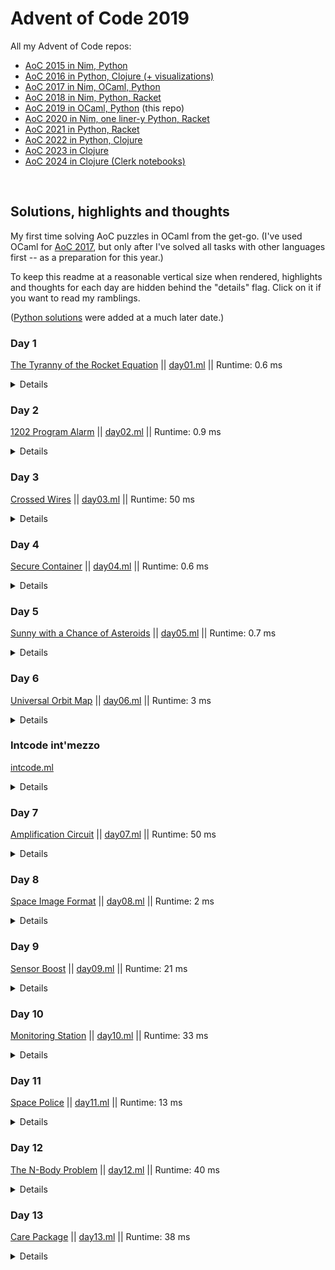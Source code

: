 # Advent of Code 2019

All my Advent of Code repos:

* [AoC 2015 in Nim, Python](https://github.com/narimiran/advent_of_code_2015)
* [AoC 2016 in Python, Clojure (+ visualizations)](https://github.com/narimiran/advent_of_code_2016)
* [AoC 2017 in Nim, OCaml, Python](https://github.com/narimiran/AdventOfCode2017)
* [AoC 2018 in Nim, Python, Racket](https://github.com/narimiran/AdventOfCode2018)
* [AoC 2019 in OCaml, Python](https://github.com/narimiran/AdventOfCode2019) (this repo)
* [AoC 2020 in Nim, one liner-y Python, Racket](https://github.com/narimiran/AdventOfCode2020)
* [AoC 2021 in Python, Racket](https://github.com/narimiran/AdventOfCode2021)
* [AoC 2022 in Python, Clojure](https://github.com/narimiran/AdventOfCode2022)
* [AoC 2023 in Clojure](https://github.com/narimiran/AdventOfCode2023)
* [AoC 2024 in Clojure (Clerk notebooks)](https://github.com/narimiran/aoc2024)


&nbsp;


## Solutions, highlights and thoughts

My first time solving AoC puzzles in OCaml from the get-go.
(I've used OCaml for [AoC 2017](https://github.com/narimiran/AdventOfCode2017),
but only after I've solved all tasks with other languages first -- as a preparation for this year.)

To keep this readme at a reasonable vertical size when rendered,
highlights and thoughts for each day are hidden behind the "details" flag.
Click on it if you want to read my ramblings.

([Python solutions](python/) were added at a much later date.)



### Day 1

[The Tyranny of the Rocket Equation](http://adventofcode.com/2019/day/1) || [day01.ml](ocaml/day01.ml) || Runtime: 0.6 ms

<details>

We have two slightly different functions (`f`) for each part, so counting the total boils down to:
```ocaml
List.fold_left (fun acc x -> acc + f x) 0
```

</details>



### Day 2

[1202 Program Alarm](http://adventofcode.com/2019/day/2) || [day02.ml](ocaml/day02.ml) || Runtime: 0.9 ms

<details>

Our inputs are such that there is no need to iterate through all possible `verb`s,
we can always leave `verb` at zero and later on calculate it from the difference between the desired and given output.
```ocaml
let result = intcode |> set_up [(1, noun)] |> run in
let verb = output - result in
if verb < 100 then
  100 * noun + verb
```

</details>



### Day 3

[Crossed Wires](http://adventofcode.com/2019/day/3) || [day03.ml](ocaml/day03.ml) || Runtime: 50 ms

<details>

Initial idea was to create a `Map` for every wire and then to find intersections via `Map.merge`:
```ocaml
let path_a = follow wire_a
let path_b = follow wire_b

let intersections = find_intersections path_a path_b

let () =
  intersections |> find closest;
  intersections |> find shortest
```
Although elegant, it was very inefficient. (Runtime around 180 ms)

Current solution treats wires differently:
The first wire is used to populate a `Hashtbl` with all visited points as keys and the number of steps taken as values.
The second wire is used only to check for intersections.
This gives 3.5x performance boost.
```ocaml
let () =
  wire_a |> visit_all_points;
  wire_b |> find_intersections;

  intersections |> find closest;
  intersections |> find shortest
```

</details>



### Day 4

[Secure Container](http://adventofcode.com/2019/day/4) || [day04.ml](ocaml/day04.ml) || Runtime: 0.6 ms

<details>

The initial solution iterated through the whole range between `low` and `high`,
converting each number to `String` or `OSeq` (I've tried both versions):
```ocaml
let solve ~part =
  let f = if part = 1 then ( >= ) else ( = ) in
  let res = ref 0 in
  for i = low to high do
    let sq = String.to_seq (string_of_int i) in
    if not_decr sq then
      let groups = sq |> OSeq.group ~eq:Char.equal in
      if OSeq.exists (fun g -> f (OSeq.length g) 2) groups then incr res
  done;
  !res
```
This had 1.3 **b**illion instructions and its runtime was around 130 ms.

Current solution is much uglier: it has six for-loops to iterate on each digit,
where lower bound for each digit is dependant on the digit before it.
Also, we iterate over potential candidates only once, and test for both parts:
```ocaml
let digit_groups = [ a; b; c; d; e; f ] |> group_lengths in
if digit_groups |> has_multiples then incr part_1;
if digit_groups |> has_duplicates then incr part_2
```
where `group_lengths` is a specialised and optimized version of `CCList.group_succ`
just for this task:
No unnecessary creations of lists of groups and `List.rev`,
we're interested only in number of members of each group of the same digit:
```ocaml
let group_lengths l =
  let rec aux acc cur amnt l =
    match cur, l with
    | _, [] -> amnt :: acc
    | y, x :: tl when Int.equal x y -> aux acc x (amnt+1) tl
    | _, x :: tl -> aux (amnt :: acc) x 1 tl
  in
  aux [] 0 0 l
```

The result of changing the algorithm and applying these micro-optimisations?
900k instructions (1500 times less than original!) and its runtime is 0.6 ms.
If it is ugly but it works... :)

Bonus: the main function looks like `>>=`.

</details>



### Day 5

[Sunny with a Chance of Asteroids](http://adventofcode.com/2019/day/5) || [day05.ml](ocaml/day05.ml) || Runtime: 0.7 ms

<details>

Below are the notes from the original version of `day05.ml`, together with the bug that
had bit me later on Day 9 (`let dest = a.(ip+3)`).
After Day 9 was released, the common logic from days 2, 5, 7 and 9 was extracted to
`intcode` module, and the solutions for those days were vastly simplified.
(See ["Intcode int'mezzo"](#intcode-intmezzo) below for more details.)

----

After you finally manage to read and understand what the instructions want from you,
the task becomes quite straight-forward.
Not counting the warm-up task on Day 1, I would say this was the easiest one so far:
Take Day 2, add new opcodes, change some details, and you're done.

Our "intcode computer" is starting to evolve and soon enough (but not yet)
these things should be probably put in a separate module which will be used by multiple tasks.

The initial solution had 8 separate branches for 8 separate opcodes.
Simple and straightforward, but lots of unnecessary duplication:
I've noticed that I can group together opcodes 1&2, 5&6, and 7&8 —
the only difference between them was the function/operation involved,
so the logical thing to do was to define custom operator for each group:
```ocaml
let ( +|* ) = if op = 1 then ( + ) else ( * ) in
a.(dest) <- n +|* v

let ( <>|= ) = if op = 5 then ( <> ) else ( = ) in
if n <>|= 0 then v else ip+3

let ( <|= ) = if op = 7 then ( < ) else ( = ) in
a.(dest) <- if n <|= v then 1 else 0
```

Operation deduplication half way done.
Groups 1&2 and 7&8 still had a lot of things in common
(they both read two parameters, have the same destination location (`ip+3`), do the same jump (`ip+4`))
so in the end they were put in the same branch to cut duplicated stuff some more:
```ocaml
let noun = read_param 1 in
match a.(ip) mod 100 with
| 1 | 2 | 7 | 8 as op ->
  let verb = read_param 2 in
  let dest = a.(ip+3) in
  a.(dest) <-
    (match op with
     | 1 -> noun + verb
     | 2 -> noun * verb
     | 7 -> CCBool.to_int (noun < verb)
     | 8 -> CCBool.to_int (noun = verb)
     | _ -> failwith "ocaml, you silly");
  ip+4
```

Yes I've removed some of the custom operators defined above, so some duplication is reintroduced.
I find it more readable this way.

</details>



### Day 6

[Universal Orbit Map](http://adventofcode.com/2019/day/6) || [day06.ml](ocaml/day06.ml) || Runtime: 3 ms

<details>

Ungh! Quest for my future self:
can you understand all the functions your previous self has written here?

We go through the input and create two `Map`s, one (used for the first part of the task)
containing `parent -> children` relationships (called `p2c`),
and the other containing `kid -> parent` relationships (called `k2p`) for the second part.

Part 1 is the recursive traversal through `"COM"`'s children, their children,
their children's children, ... counting the total distance to `"COM"`:
```ocaml
let rec traverse n key =
  match children with
  | [] -> n
  | _ ->
    let children_distances = List.map (traverse (n+1)) children in
    n + List.fold_left (+) 0 children_distances
```

The second part first builds the list of all ancestors for `"YOU"` and `"SAN"`:
```ocaml
let rec traverse relations acc = function
  | "COM" -> acc
  | kid ->
    let parent = relations |> RelationMap.find kid in
    traverse relations (parent::acc) parent
```

Both of those lists start with `"COM"` and all the common ancestors for both `"YOU"` and `"SAN"`.
We need to remove those, and what remains is the answer for the second part:
```ocaml
let rec calc_orbital_transfers you san =
  match you, san with
  | x::xs, y::ys when x = y -> calc_orbital_transfers xs ys
  | _, _ -> List.length you + List.length san
```

</details>



### Intcode int'mezzo

[intcode.ml](ocaml/lib/intcode.ml)

<details>

From Day 5 notes:

> Our "intcode computer" is starting to evolve and soon enough (but not yet)
> these things should be probably put in a separate module which will be used
> by multiple tasks.

The refactoring time has come.

When Day 7 was released, I wasn't at home so I couldn't solve it at that time.
I've read the task and realised that my current implementation from Day 5 won't fit for it,
I would need to refactor it so the state between runs remains preserved.

In the mean time, Day 9 was released, and with it our "intcode computer" implementation
is complete.
A perfect time to extract all the useful functions in a separate module.

Our computer can be in three states:
1. running - executing instructions until one of two things happen:
2. waiting - computer's input queue is empty and it can't continue until it receives an input
3. halted - computer has reached intcode 99

The computer is now represented as a `record`:
```ocaml
type state = Running | Waiting | Halted

type computer = {
  ram : int array;
  ip : int;
  rp : int;
  state : state;
  in_queue : int Queue.t;
  out_queue : int Queue.t;
}
```
where `ip` and `rp` are instruction and relative pointers, respectively, and
`in_queue` and `out_queue` are FIFO queues.

Computer initialization supports specifying arbitrary RAM size (with the 4096 as the default).
```ocaml
let initialize_computer ?(ram_size=4096) instructions =
  let ram = initialize_memory ram_size instructions in
  let in_queue = Queue.create () in
  let out_queue = Queue.create () in
  { ram; ip = 0; rp = 0; state = Running; in_queue; out_queue }
```

We can write to `in_queue` and read from `out_queue`, either the next output value
(days 7, 9, 11) or the last value in the queue (Day 5).
```ocaml
let receive value comp =
  Queue.add value comp.in_queue;
  comp

let get_next_output comp =
  Queue.take comp.out_queue

let get_last_output comp =
  comp.out_queue
  |> Queue.to_seq
  |> OSeq.reduce (fun _ v -> v)
```

When the computer has stopped (either waiting or halted), the whole state is
returned as different tasks need different values from it.
```ocaml
let run_until_halt comp =
  let rec run comp =
    match comp.state with
    | Halted | Waiting -> comp
    | Running -> comp |> execute_opcode |> run
  in
  { comp with state = Running } |> run
```

</details>



### Day 7

[Amplification Circuit](http://adventofcode.com/2019/day/7) || [day07.ml](ocaml/day07.ml) || Runtime: 50 ms

<details>

Now that [my intcode module](ocaml/lib/intcode.ml) is complete, the main problem
of this task becomes how to repeatedly loop through the amplifiers until one
of them halts.

[`CCList.fold_map`](https://c-cube.github.io/ocaml-containers/dev/containers/CCList/index.html#val-fold_map)
proved to be very useful for this:
It takes an accumulator (just like the regular `fold_left`), which in our case is
the output of the previous computer/amplifier; and it returns a tuple containing
both the accumulator and the modified list (like `map`), which are our computers/amplifiers
after they had run this time.
We need both of those outputs.

Using that function, we can recursively run all of our computers until one of them halted:
```ocaml
let rec get_output (score, computers) =
  if some_halted computers then score
  else
    computers
    |> CCList.fold_map
      (fun last_output comp ->
         let comp' =
           comp
           |> Intcode.receive last_output
           |> Intcode.run_until_halt in
         comp'.output, comp')
      score
    |> get_output
```

With that in place, finding the solution for both parts is just a matter of running
all the permutations of phase settings, and finding the maximal output:
```ocaml
let solve =
  permutations
  %> List.fold_left
    (fun acc perm ->
       let computers = create_computers perm in
       (0, computers) |> get_output |> max acc)
    0
```

</details>



### Day 8

[Space Image Format](http://adventofcode.com/2019/day/8) || [day08.ml](ocaml/day08.ml) || Runtime: 2 ms

<details>

This is an easy one after Day 7, which was the hardest one so far for me.

The first part is boring:
We count the number of each digit per layer, and find the layer with the fewest zeros.

The second part is more interesting.
For each pixel, we recursively try to find its color, starting from the top-most
layer and until we reach a layer with a non-transparent pixel.
Not a very efficient way of doing things (we repeatedly go through the list of layers,
and then for each layer we go to `nth` pixel), but it wins for its simplicity:
```ocaml
let rec pixel_color layers pixel =
  match layers with
  | [] -> failwith "pixel is transparent"
  | layer :: below ->
    (match List.nth layer pixel with
     | '0' -> ' '
     | '1' -> '#'
     | '2' -> pixel_color below pixel
     | _ -> failwith "invalid input")
```

</details>



### Day 9

[Sensor Boost](http://adventofcode.com/2019/day/9) || [day09.ml](ocaml/day09.ml) || Runtime: 21 ms

<details>

This task has brought a relative pointer (`rp`) and a new mode (`2`):
```ocaml
  match mode with
  | 0 -> param_val
  | 1 -> ip + param
  | 2 -> rp + param_val
```

With that in place, the [intcode computer](ocaml/lib/intcode.ml) is now complete.

This felt even easier than Day 5.

</details>



### Day 10

[Monitoring Station](http://adventofcode.com/2019/day/10) || [day10.ml](ocaml/day10.ml) || Runtime: 33 ms

<details>

At first I didn't even bother to solve this one because all I could think of
was some lousy `O(n^2)` algorithm, and "Surely, that can't be it, I need
something more clever than that!".
As it turns out, there's no need to be more clever than that
(and don't call me Shirley!).

Initially I solved the first part without `atan2` because I was afraid of
floating point errors:
```ocaml
let slope (x1, y1) (x2, y2) =
  let dx = x2 - x1 in
  let dy = y2 - y1 in
  let d = gcd dx dy |> abs in
  let dx' = dx / d in
  let dy' = dy / d in
  (dx', dy')
```

Later on, for the second part, I decided to use `atan2` to keep things simple,
so I refactored everything to use it.

The first thing to notice in the task is that we are *not* in the usual
right-hand Cartesian coordinate system (where y-axis is counter-clockwise
from the x-axis), but in the left-hand one (y-axis points downwards).
Or to put it differently, instead of the usual `x-y` coordinate system,
we are in the rotated-clockwise `y-x` (right-hand!) coordinate system.

This means we can still have the meaningful results of `atan2` by providing
its arguments in reverse (`atan2 x y` instead of the usual `atan2 y x`).

To find the 200th asteroid in the clockwise direction starting from pointing
upwards, we need to sort the angles from the largest to smallest:
```ocaml
let angle_cmp (phi1, _) (phi2, _) = - Float.compare phi1 phi2
```

Fortunately, `Float.compare` correctly deals with any floating point inaccuracies,
so we're able to filter out all asteroids with the same relative angle to
our monitoring station:
```ocaml
asterioids
|> relative_locations station
|> OSeq.sort_uniq ~cmp:angle_cmp
|> OSeq.nth 199
```

</details>



### Day 11

[Space Police](http://adventofcode.com/2019/day/11) || [day11.ml](ocaml/day11.ml) || Runtime: 13 ms

<details>

We are once again in left-hand Cartesian coordinate system with y-axis pointing downwards,
and we must take that into an account when making turns.

A direction is defined as `(x, y)` tuple with possible values `(1, 0)` (right),
`(-1, 0)` (left), `(0, 1)` (down!), and `(0, -1)` (up!).
To make a turn we use the following function:
```ocaml
let rotate (x, y) = function
  | Left -> (y, -x)
  | Right -> (-y, x)
```

Painting the hull is a matter of recursively following the rules of the task,
until the computer halts:

1. read input from the current position
1. run computer until it can't run no more (`Waiting` state)
1. read the two outputs (`color` and `turn`, respectively)
1. paint the current position
1. change direction
1. move to the next position

```ocaml
let input = panels |> PanelMap.get_or ~default:0 pos in
let comp' =
  comp
  |> Intcode.receive input
  |> Intcode.run_until_halt in
let color = comp' |> Intcode.get_next_output in
let turn = comp' |> Intcode.get_next_output |> Turn.of_int in
let panels' = panels |> PanelMap.add pos color in
let dir' = turn |> Turn.rotate dir in
let pos' = Coord.(pos + dir') in
paint panels' pos' dir' comp'
```

</details>



### Day 12

[The N-Body Problem](http://adventofcode.com/2019/day/12) || [day12.ml](ocaml/day12.ml) || Runtime: 40 ms

<details>

The famous n-body problem! Woohoo!

When I saw the input, I immediately remembered a
[similar task ("Particle Swarm") from AoC 2017](https://adventofcode.com/2017/day/20).
Not because I have a really good memory (I don't), but because I've solved AoC 2017 just
one month ago, as a preparation for this year.

So let's reuse some data-types from
[that solution](https://github.com/narimiran/AdventOfCode2017/blob/master/ocaml/day20.ml),
it might be an overkill but who knows, it may be useful for the second part:
```ocaml
type coord = { x : int; y : int; z : int }
type moon = { p : coord; v : coord }
```

There is also no need for regex, `sscanf` does the job very well for these kinds
of inputs:
```ocaml
let zeros = { x = 0; y = 0; z = 0 }

let create_moon x y z = {
  p = { x; y; z };
  v = zeros;
}

let parse_line line =
  Scanf.sscanf
    line
    "<x=%d, y=%d, z=%d>"
    create_moon
```

Following the instructions on how to first calculate and then apply the gravity
to velocity, followed by applying velocity to positions, the first part is just
running the simulation with 1000 time steps, and calculating the total energy
of the system:
```ocaml
let time_step moons =
  moons
  |> List.map (apply_gravity moons)
  |> List.map apply_velocity

let part_1 =
  let open CCFun in
  simulate 1000
  %> List.map total_energy
  %> List.fold_left (+) 0
```

And then... the second part appears.
The first thing to do is just to ignore the instructions, which say
*"the universe might last for a very long time before repeating"*.

After a while, a change of mind.
Ok, we might want to listen to the instructions after all :)

A thought comes to my mind:
There are multiple bodies which behave periodically, but each (probably) has
its own period.
We need to break this problem down into smaller ones, calculate the periods
for each smaller problem and then find the least common multiple.

The question remains: what are the smaller problems here?
I had several wrong guesses before it dawned on me: the directions
are independent of each other.

That discovery is the best part of the solution for part 2.
The code is quite ugly and I won't be posting it here.

There are several parts where you can potentially make your code faster.
- The first thing to notice is that you don't have to save every configuration,
  the system will return at its original configuration.
- The second thing that speeds things up is that you can only look for the time
  where the velocities for each moon will return to its original values (zeros).
  This happens twice per period (the initial state, and then the "farthest" state),
  so we can find when this happens and then multiply the result by 2.

</details>



### Day 13

[Care Package](http://adventofcode.com/2019/day/13) || [day13.ml](ocaml/day13.ml) || Runtime: 38 ms

<details>

Another odd day, another intcode task.

The first part is straight-forward.
Run the computer until it is halted, and then go through the outputs to count
how many times you encounter a `Block` tile.
This could have been done simply by counting number of `2`s seen, but that
felt like a magic number, so I created a `Tile` module, so that there is no
confusion about it:
```ocaml
module Tile = struct
  type t = Empty | Wall | Block | Paddle | Ball

  let of_int = function
    | 0 -> Empty
    | 1 -> Wall
    | 2 -> Block
    | 3 -> Paddle
    | 4 -> Ball
    | _ -> failwith "invalid tile"
end
```

The second part was very problematic for me because I didn't understand that we
need to read *all* the outputs every time we halt.
I first thought it was just three outputs each time, and it took me a lot of
time to figure that one out.
I would have appreciated a more detailed instructions for the second part.

Having a `Tile` module also makes finding a paddle and a ball more readable
and understandable than just having some "magic numbers" like 3 and 4:

```ocaml
let (x, y, t) = comp |> Intcode.get_next_3_outputs in
if (x, y) = (-1, 0) then score := t
else
  match Tile.of_int t with
  | Tile.Paddle -> paddle_pos := x
  | Tile.Ball -> ball_pos := x
  | _ -> ()
```

</details>
